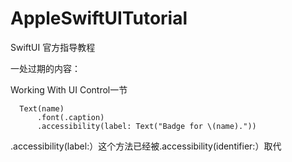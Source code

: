 # AppleSwiftUITutorial
SwiftUI 官方指导教程

一处过期的内容：

Working With UI Control一节

```
  Text(name)
      .font(.caption)
      .accessibility(label: Text("Badge for \(name)."))
```
.accessibility(label:）这个方法已经被.accessibility(identifier:）取代

